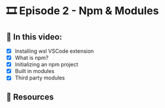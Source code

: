 # 🎞️ Episode 2 - Npm & Modules

## 📝 In this video:
- [x] Installing wsl VSCode extension
- [x] What is npm?
- [x] Initializing an npm project
- [x] Built in modules
- [x] Third party modules

## 🔗 Resources

